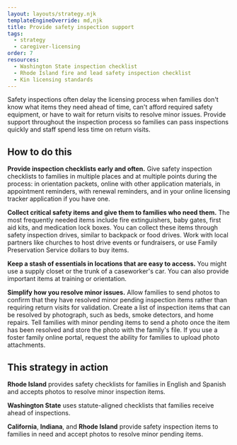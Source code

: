 ```yaml
---
layout: layouts/strategy.njk
templateEngineOverride: md,njk
title: Provide safety inspection support
tags:
  - strategy
  - caregiver-licensing
order: 7
resources:
  - Washington State inspection checklist
  - Rhode Island fire and lead safety inspection checklist
  - Kin licensing standards
---
```

Safety inspections often delay the licensing process when families don't know what items they need ahead of time, can't afford required safety equipment, or have to wait for return visits to resolve minor issues. Provide support throughout the inspection process so families can pass inspections quickly and staff spend less time on return visits.

## How to do this

**Provide inspection checklists early and often.** Give safety inspection checklists to families in multiple places and at multiple points during the process: in orientation packets, online with other application materials, in appointment reminders, with renewal reminders, and in your online licensing tracker application if you have one.

**Collect critical safety items and give them to families who need them.** The most frequently needed items include fire extinguishers, baby gates, first aid kits, and medication lock boxes. You can collect these items through safety inspection drives, similar to backpack or food drives. Work with local partners like churches to host drive events or fundraisers, or use Family Preservation Service dollars to buy items.

**Keep a stash of essentials in locations that are easy to access.** You might use a supply closet or the trunk of a caseworker's car. You can also provide important items at training or orientation.

**Simplify how you resolve minor issues.** Allow families to send photos to confirm that they have resolved minor pending inspection items rather than requiring return visits for validation. Create a list of inspection items that can be resolved by photograph, such as beds, smoke detectors, and home repairs. Tell families with minor pending items to send a photo once the item has been resolved and store the photo with the family's file. If you use a foster family online portal, request the ability for families to upload photo attachments.

## This strategy in action

**Rhode Island** provides safety checklists for families in English and Spanish and accepts photos to resolve minor inspection items.

**Washington State** uses statute-aligned checklists that families receive ahead of inspections.

**California**, **Indiana**, and **Rhode Island** provide safety inspection items to families in need and accept photos to resolve minor pending items.[](https://childwelfareplaybook.com/static/assets/resolve_minor_pending_items_asset2)
